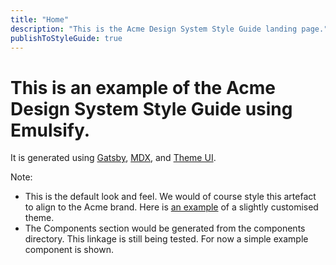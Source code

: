 ```yaml
---
title: "Home"
description: "This is the Acme Design System Style Guide landing page."
publishToStyleGuide: true
---
```


# This is an example of the Acme Design System Style Guide using Emulsify.

It is generated using <a href="https://gatsbyjs.org">Gatsby</a>, <a href="https://github.com/mdx-js/specification">MDX</a>, and <a href="https://theme-ui.com/">Theme UI</a>.

Note:
- This is the default look and feel. We would of course style this artefact to align to the Acme brand. Here is <a href="https://western-identity.emulsify.info/0-overview/0-welcome/" target="_blank">an example</a> of a slightly customised theme.
- The Components section would be generated from the components directory. This
  linkage is still being tested. For now a simple example component is shown.

